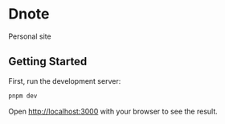 # Dnote

Personal site
## Getting Started

First, run the development server:

```bash
pnpm dev
```

Open [http://localhost:3000](http://localhost:3000) with your browser to see the result.


